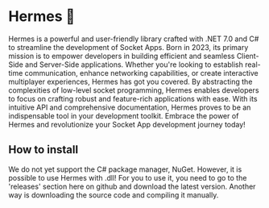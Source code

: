 # Hermes 📨
Hermes is a powerful and user-friendly library crafted with .NET 7.0 and C# to streamline the development of Socket Apps. Born in 2023, its primary mission is to empower developers in building efficient and seamless Client-Side and Server-Side applications. Whether you're looking to establish real-time communication, enhance networking capabilities, or create interactive multiplayer experiences, Hermes has got you covered. By abstracting the complexities of low-level socket programming, Hermes enables developers to focus on crafting robust and feature-rich applications with ease. With its intuitive API and comprehensive documentation, Hermes proves to be an indispensable tool in your development toolkit. Embrace the power of Hermes and revolutionize your Socket App development journey today!

## How to install
We do not yet support the C# package manager, NuGet. However, it is possible to use Hermes with .dll! For you to use it, you need to go to the 'releases' section here on github and download the latest version. Another way is downloading the source code and compiling it manually.
